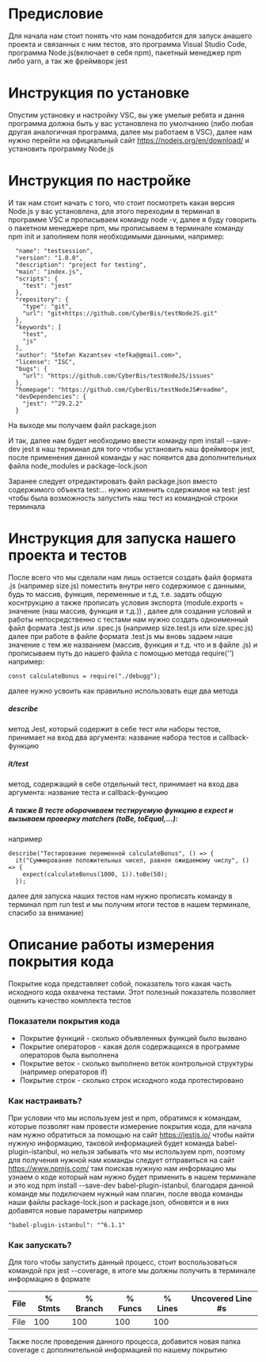 # Предисловие

Для начала нам стоит понять что нам понадобится для запуск анашего проекта и связанных с ним тестов, это программа Visual Studio Code, программа Node.js(включает в себя npm), пакетный менеджер npm либо yarn, а так же фреймворк jest

# Инструкция по установке

Опустим установку и настройку VSC, вы уже умелые ребята и дання программа должна быть у вас установлена по умолчанию (либо любая другая аналогичная программа, далее мы работаем в VSC), далее нам нужно перейти на официальный сайт https://nodejs.org/en/download/ и установить программу Node.js

# Инструкция по настройке

И так нам стоит начать с того, что стоит посмотреть какая версия Node.js у вас установлена, для этого переходим в терминал в программе VSC и прописываем команду node -v, далее я буду говорить о пакетном менеджере npm, мы прописываем в терминале команду npm init и заполняем поля необходимыми данными, например:

```
  "name": "testsession",
  "version": "1.0.0",
  "description": "project for testing",
  "main": "index.js",
  "scripts": {
    "test": "jest"
  },
  "repository": {
    "type": "git",
    "url": "git+https://github.com/CyberBis/testNodeJS.git"
  },
  "keywords": [
    "test",
    "js"
  ],
  "author": "Stefan Kazantsev <tefka@gmail.com>",
  "license": "ISC",
  "bugs": {
    "url": "https://github.com/CyberBis/testNodeJS/issues"
  },
  "homepage": "https://github.com/CyberBis/testNodeJS#readme",
  "devDependencies": {
    "jest": "^29.2.2"
  }
```

На выходе мы получаем файл package.json

И так, далее нам будет необходимо ввести команду npm install --save-dev jest в наш терминал для того чтобы установить наш фреймворк jest, после применения данной команды у нас появится два дополнительных файла node_modules и package-lock.json

Заранее следует отредактировать файл package.json вместо содержимого объекта test:... нужно изменить содержимое на test: jest
чтобы была возможность запустить наш тест из командной строки терминала

# Инструкция для запуска нашего проекта и тестов

После всего что мы сделали нам лишь остается создать файл формата .js (например size.js) поместить внутри него содержимое с данными, будь то массив, функция, переменные и т.д, т.е. задать общую коснтрукцию а также прописать условия экспорта (module.exports = значение (наш массив, функция и т.д.)) , далее для создания условий и работы непосредственно с тестами нам нужно создать одноименный файл формата .test.js или .spec.js (например size.test.js или size.spec.js) далее при работе в файле формата .test.js мы вновь задаем наше значение с тем же названием (массив, функция и т.д. что и в файле .js) и прописываем путь до нашего файла с помощью метода require('') например:

```
const calculateBonus = require("./debugg");
```

далее нужно усвоить как правильно использовать еще два метода

##### describe

метод Jest, который содержит в себе тест или наборы тестов,
принимает на вход два аргумента: название набора тестов и callback-функцию

##### it/test

метод, содержащий в себе отдельный тест, принимает на вход два
аргумента: название теста и callback-функцию

##### А также В тесте оборачиваем тестируемую функцию в expect и вызываем проверку matchers (toBe, toEqual,...):

например

```
describe("Тестирование переменной calculateBonus", () => {
  it("Суммирование положительных чисел, равное ожидаемому числу", () => {
    expect(calculateBonus(1000, 1)).toBe(50);
  });
```

далее для запуска наших тестов нам нужно прописать команду в терминал npm run test и мы получим итоги тестов в нашем терминале, спасибо за внимание)

# Описание работы измерения покрытия кода

Покрытие кода представляет собой, показатель того какая часть исходного кода охвачена тестами. Этот полезный показатель позволяет оценить качество комплекта тестов

### Показатели покрытия кода

- Покрытие функций - сколько объявленных функций было вызвано
- Покрытие операторов - какая доля содержащихся в программе операторов была выполнена
- Покрытие веток - сколько выполнено веток контрольной структуры (например операторов if)
- Покрытие строк - сколько строк исходного кода протестировано

### Как настраивать?

При условии что мы используем jest и npm, обратимся к командам, которые позволят нам провести измерение покрытия кода, для начала нам нужно обратиться за помощью на сайт https://jestjs.io/ чтобы найти нужную информацию, таковой информацией будет команда babel-plugin-istanbul, но нельзя забывать что мы используем npm, поэтому для получения нужной нам команды следует отправиться на сайт https://www.npmjs.com/ там поискав нужную нам информацию мы узнаем о коде который нам нужно будет применить в нашем терминале и это код npm install --save-dev babel-plugin-istanbul, благодаря данной команде мы подключаем нужный нам плагин, после ввода команды наши файлы package-lock.json и package.json, обновятся и в них добавятся новые параметры например

```
"babel-plugin-istanbul": "^6.1.1"
```

### Как запускать?

Для того чтобы запустить данный процесс, стоит воспользоваться командой npx jest --coverage, в итоге мы должны получить в терминале информацию в формате

| File | % Stmts | % Branch | % Funcs | % Lines | Uncovered Line #s |
| ---- | ------- | -------- | ------- | ------- | ----------------- |
| File | 100     | 100      | 100     | 100     |                   |

Также после проведения данного процесса, добавится новая папка coverage с дополнительной информацией по нашему покрытию
